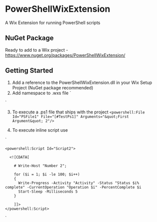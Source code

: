 PowerShellWixExtension
======================

A Wix Extension for running PowerShell scripts

NuGet Package
-------------
Ready to add to a Wix project - https://www.nuget.org/packages/PowerShellWixExtension/

Getting Started
---------------
1. Add a reference to the PowerShellWixExtension.dll in your Wix Setup Project (NuGet package recommended)
2. Add namespace to .wxs file 
`
    <?xml version="1.0" encoding="UTF-8"?>
    <Wix xmlns="http://schemas.microsoft.com/wix/2006/wi" xmlns:powershell="http://schemas.gardiner.net.au/PowerShellWixExtensionSchema">
`

3. To execute a .ps1 file that ships with the project
`
   <powershell:File Id="PSFile1" File="[#TestPs1]" Arguments="&quot;First Argument&quot; 2"/>
`
   
4. To execute inline script use

`

    <powershell:Script Id="Script2">

      <![CDATA[
        
        # Write-Host "Number 2";
        
        for ($i = 1; $i -le 100; $i++) 
        { 
          Write-Progress -Activity "Activity" -Status "Status $i% complete" -CurrentOperation "Operation $i" -PercentComplete $i
          Start-Sleep -Milliseconds 5 
        }
        
        ]]>
    </powershell:Script>
`
